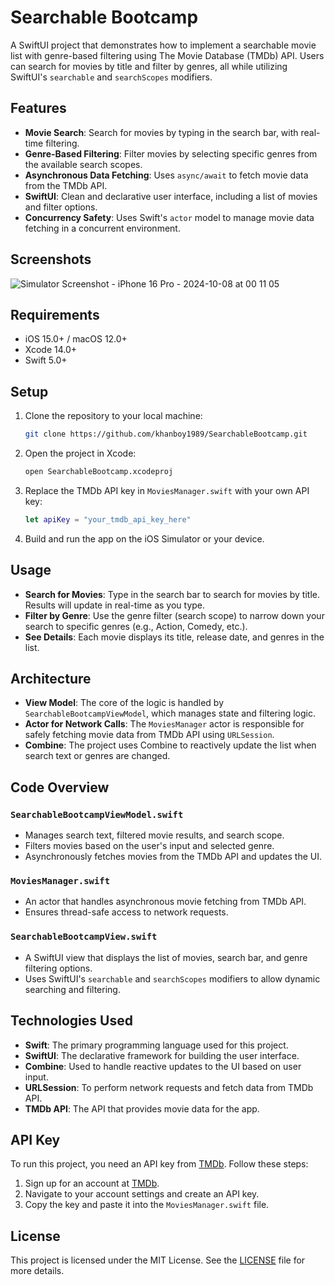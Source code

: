 # Searchable Bootcamp

A SwiftUI project that demonstrates how to implement a searchable movie list with genre-based filtering using The Movie Database (TMDb) API. Users can search for movies by title and filter by genres, all while utilizing SwiftUI's `searchable` and `searchScopes` modifiers.

## Features

- **Movie Search**: Search for movies by typing in the search bar, with real-time filtering.
- **Genre-Based Filtering**: Filter movies by selecting specific genres from the available search scopes.
- **Asynchronous Data Fetching**: Uses `async/await` to fetch movie data from the TMDb API.
- **SwiftUI**: Clean and declarative user interface, including a list of movies and filter options.
- **Concurrency Safety**: Uses Swift's `actor` model to manage movie data fetching in a concurrent environment.

## Screenshots

![Simulator Screenshot - iPhone 16 Pro - 2024-10-08 at 00 11 05](https://github.com/user-attachments/assets/69c7668b-b93f-4f4b-99db-a07863251b37)

## Requirements

- iOS 15.0+ / macOS 12.0+
- Xcode 14.0+
- Swift 5.0+

## Setup

1. Clone the repository to your local machine:
    ```bash
    git clone https://github.com/khanboy1989/SearchableBootcamp.git
    ```

2. Open the project in Xcode:
    ```bash
    open SearchableBootcamp.xcodeproj
    ```

3. Replace the TMDb API key in `MoviesManager.swift` with your own API key:
    ```swift
    let apiKey = "your_tmdb_api_key_here"
    ```

4. Build and run the app on the iOS Simulator or your device.

## Usage

- **Search for Movies**: Type in the search bar to search for movies by title. Results will update in real-time as you type.
- **Filter by Genre**: Use the genre filter (search scope) to narrow down your search to specific genres (e.g., Action, Comedy, etc.).
- **See Details**: Each movie displays its title, release date, and genres in the list.

## Architecture

- **View Model**: The core of the logic is handled by `SearchableBootcampViewModel`, which manages state and filtering logic.
- **Actor for Network Calls**: The `MoviesManager` actor is responsible for safely fetching movie data from TMDb API using `URLSession`.
- **Combine**: The project uses Combine to reactively update the list when search text or genres are changed.

## Code Overview

### `SearchableBootcampViewModel.swift`

- Manages search text, filtered movie results, and search scope.
- Filters movies based on the user's input and selected genre.
- Asynchronously fetches movies from the TMDb API and updates the UI.

### `MoviesManager.swift`

- An actor that handles asynchronous movie fetching from TMDb API.
- Ensures thread-safe access to network requests.

### `SearchableBootcampView.swift`

- A SwiftUI view that displays the list of movies, search bar, and genre filtering options.
- Uses SwiftUI's `searchable` and `searchScopes` modifiers to allow dynamic searching and filtering.

## Technologies Used

- **Swift**: The primary programming language used for this project.
- **SwiftUI**: The declarative framework for building the user interface.
- **Combine**: Used to handle reactive updates to the UI based on user input.
- **URLSession**: To perform network requests and fetch data from TMDb API.
- **TMDb API**: The API that provides movie data for the app.

## API Key

To run this project, you need an API key from [TMDb](https://www.themoviedb.org/documentation/api). Follow these steps:

1. Sign up for an account at [TMDb](https://www.themoviedb.org/).
2. Navigate to your account settings and create an API key.
3. Copy the key and paste it into the `MoviesManager.swift` file.

## License

This project is licensed under the MIT License. See the [LICENSE](LICENSE) file for more details.
